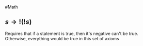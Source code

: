 #Math
## $\displaystyle s\rightarrow !(!s)$
Requires that if a statement is true, then it's negative can't be true. Otherwise, everything would be true in this set of axioms